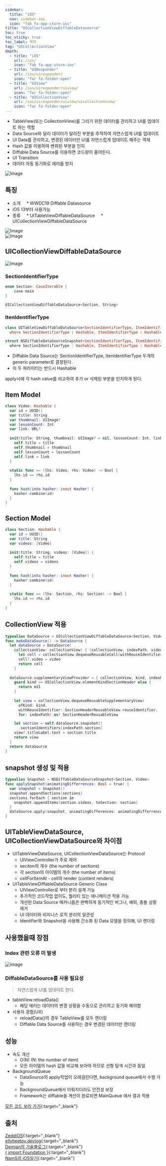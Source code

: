 ```yaml
---
sidebar:
  title: "iOS"
  nav: sidebar-ios
  icon: "fab fa-app-store-ios"
title: "UICollectionViewDiffableDatasource"
toc: true
toc_sticky: true
toc_label: 목차
tag: "UICollectionView"
depth: 
  - title: "iOS"
    url: /ios/
    icon: "fab fa-app-store-ios"
  - title: "UIResponder"
    url: /ios/uiresponder/
    icon: "far fa-folder-open"
  - title: "UIView"
    url: /ios/uiresponder/uiview/
    icon: "far fa-folder-open"
  - title: "UICollectionView"
    url: /ios/uiresponder/uiview/uicollectionview/
    icon: "far fa-folder-open"
---
```

* TableView(또는 CollectionView)를 그리기 위한 데이터를 관리하고 UI를 업데이트 하는 역할
* Data Source와 달리 데이터가 달라진 부분을 추적하여 자연스럽게 UI를 업데이트
* UI Data를 관리하고, 변경된 데이터만 UI를 자연스럽게 업데이트 해주는 객체
* Hash 값을 이용하여 변화된 부분을 인지
* Diffable Data Source를 이용하면 코드량이 줄어든다.
* UI Transition 
* 데이터 자동 동기화로 에러를 방지

![Image](https://koenig-media.raywenderlich.com/uploads/2020/02/phone-animation.gif)

## 특징
* 소개
    * WWDC19 Diffable Datasource
* iOS 13부터 사용가능
* 종류
    * UITableViewDiffableDataSource
    * UICollectionViewDiffableDataSource


![Image](https://img1.daumcdn.net/thumb/R1280x0/?scode=mtistory2&fname=https://blog.kakaocdn.net/dn/DtgEe/btq1Wi0huao/rlCewFvENr4tA4coJYunok/img.png)  
![Image](https://img1.daumcdn.net/thumb/R1280x0/?scode=mtistory2&fname=https://blog.kakaocdn.net/dn/A8IQV/btq1TNtbl6F/uc3BoDoGNyT2rxbbeUksOk/img.png)


## UICollectionViewDiffableDataSource
![Image](https://img1.daumcdn.net/thumb/R1280x0/?scode=mtistory2&fname=https://blog.kakaocdn.net/dn/n77qE/btq1ZMMVQX0/YiHkIwRwIjQQrT3GvKTKNK/img.png)

### SectionIdentifierType
```swift
enum Section: CaseIterable {    
    case main 
}

UICollectionViewDiffableDataSource<Section, String>
```
### ItenIdentifierType
```swift
class UITableViewDiffableDataSource<SectionIdentifierType, ItemIdentifierType> : NSObject 
  where SectionIdentifierType : Hashable, ItemIdentifierType : Hashable
```
```swift
struct NSDiffableDataSourceSnapshot<SectionIdentifierType, ItemIdentifierType> 
  where SectionIdentifierType : Hashable, ItemIdentifierType : Hashable
```
* Diffable Data Source는 SectionIdentifierType, ItenIdentifierType 두개의 generic parameter로 결정된다. 
* 이 두 파라미터는 반드시 Hashable

apply시에 각 hash value를 비교하여 추가 or 삭제된 부분을 인지하게 된다.

## Item Model
```swift
class Video: Hashable {
  var id = UUID()
  var title: String
  var thumbnail: UIImage?
  var lessonCount: Int
  var link: URL?
  
  init(title: String, thumbnail: UIImage? = nil, lessonCount: Int, link: URL?) {
    self.title = title
    self.thumbnail = thumbnail
    self.lessonCount = lessonCount
    self.link = link
  }
  
  static func == (lhs: Video, rhs: Video) -> Bool {
    lhs.id == rhs.id
  }
  
  func hash(into hasher: inout Hasher) {
    hasher.combine(id)
  }
}
```

## Section Model
```swift
class Section: Hashable {
  var id = UUID()
  var title: String
  var videos: [Video]
  
  init(title: String, videos: [Video]) {
    self.title = title
    self.videos = videos
  }
  
  func hash(into hasher: inout Hasher) {
    hasher.combine(id)
  }
  
  static func == (lhs: Section, rhs: Section) -> Bool {
    lhs.id == rhs.id
  }
}
```

## CollectionView 적용
```swift
typealias DataSource = UICollectionViewDiffableDataSource<Section, Video>
func makeDataSource() -> DataSource {
  let dataSource = DataSource(
    collectionView: collectionView) { (collectionView, indexPath, video) -> UICollectionViewCell? in
      let cell = collectionView.dequeueReusableCell(withReuseIdentifier: "VideoCollectionViewCell", for: indexPath) as? VideoCollectionViewCell
      cell?.video = video
      return cell
    }
    
  dataSource.supplementaryViewProvider = { collectionView, kind, indexPath in
    guard kind == UICollectionView.elementKindSectionHeader else {
      return nil
    }
    
    let view = collectionView.dequeueReusableSupplementaryView(
      ofKind: kind,
      withReuseIdentifier: SectionHeaderReusableView.reuseIdentifier,
      for: indexPath) as? SectionHeaderReusableView

    let section = self.dataSource.snapshot()
      .sectionIdentifiers[indexPath.section]
    view?.titleLabel.text = section.title
    return view
  }
  return dataSource
}
```

## snapshot 생성 및 적용
```swift
typealias Snapshot = NSDiffableDataSourceSnapshot<Section, Video>
func applySnapshot(animatingDifferrences: Bool = true) {
  var snapshot = Snapshot()
  snapshot.appendSections(sections)
  sections.forEach { section in
    snapshot.appendItems(section.videos, toSection: section)
  }
  dataSource.apply(snapshot, animatingDifferences: animatingDifferrences)
}
```

## UITableViewDataSource, UICollectionViewDataSource와 차이점
* UITableViewDataSource, UICollectionViewDataSource는 Protocol
  * UIViewController가 주로 제어
  * seciton의 개수 (the number of sections)
  * 각 section의 아이템의 개수 (the number of items)
  * cellForItemAt - cell의 render (content renders)
* UITableViewDiffableDataSource Generic Class
  * UIViewController로 부터 분리 설계 가능
  * 추가적인 코드작업 없이도, 퀄리티 있는 에니메이션 적용 가능
  * 개선된 Data Source 매커니즘은 완벽하게 동기적인 버그나, 예외, 충돌 상황 제거
  * UI 데이터와 비지니스 로직 분리의 일관성
  * Identifier와 Snapshot을 사용해 간소화 된 Data 모델을 정의해, UI 랜더링


## 사용했을때 장점
### Index 관련 오류 미 발생
![image](https://img1.daumcdn.net/thumb/R1280x0/?scode=mtistory2&fname=https://blog.kakaocdn.net/dn/FPxgo/btq1XVwaKmt/aKQfmw1ikX9CML9pAimjTk/img.png)

### DiffableDataSource를 사용 필요성
> 자연스럽게 UI를 업데이트 한다.  

* tableView.reloadData() 
  * 해당 에러는 데이터의 변경 상황을 수동으로 관리하고 동기화 해야함
* 사용자 경험(UX) 
  * reloadData()의 경우 TableView를 모두 랜더링
  * Diffable Data Source를 사용하는 경우 변경된 데이터만 랜더링

## 성능
* 속도 개선
  * O(N) (N: the number of item)
  * 모든 아이템의 hash 값을 비교해 보아야 하므로 선형 탐색 시간과 동일
* BackgroundQueue
  * DataSource의 apply작업이 오래걸린다면, background queue에서 수행 가능
  * BackgroundQueue에서 이뤄지더라도 안전성 보장
  * Framework는 diffable을 계산이 완료되면 MainQueue 에서 결과 적용
  

[<i class="fas fa-link"></i> 모든 코드 보러 가기](https://github.com/swift-man/iOS-Tutorial-Collection-View-and-Diffable-Data-Source){:target="_blank"}   
## 출처
[<i class="fas fa-link"></i> ZeddiOS](https://zeddios.tistory.com/1197){:target="_blank"}  
[<i class="fas fa-link"></i> ellyheetov.devlog](https://velog.io/@ellyheetov/UI-Diffable-Data-Source){:target="_blank"}  
[<i class="fas fa-link"></i> Demian의 기술블로그](https://demian-develop.tistory.com/22){:target="_blank"}  
[<i class="fas fa-link"></i> { import Foundation }](https://velog.io/@haanwave/iOS-Swift-UICollectionViewCompositionalLayout-in-iOS-13){:target="_blank"}  
[<i class="fas fa-link"></i> NamS의 iOS일기](https://nsios.tistory.com/150){:target="_blank"}  


